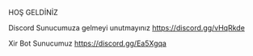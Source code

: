 HOŞ GELDİNİZ

Discord Sunucumuza gelmeyi unutmayınız https://discord.gg/vHqRkde

Xir Bot Sunucumuz https://discord.gg/Ea5Xgqa
